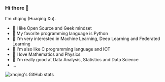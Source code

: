 ### Hi there 👋

I'm xhqing (Huaqing Xu).

- 🍒 I like Open Source and Geek mindset
- 🍉 My favorite programming language is Python
- 🧐 I'm very interested in Machine Learning, Deep Learning and Federated Learning
- 🌱 I'm also like C programming language and IOT
- 🔭 I love Mathematics and Physics
- 🍋 I'm really good at Data Analysis, Statistics and Data Science
- ...

![xhqing's GitHub stats](https://github-readme-stats-eight-plum-27.vercel.app/api?username=xhqing&show_icons=true&theme=radical)



